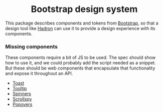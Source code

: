 <p align="center">
  <h1 align="center">Bootstrap design system</h1>
</p>

This package describes components and tokens from [Bootstrap](https://getbootstrap.com/), so  that a design tool like <a href="https://hadron.app" target="_blank" alt="Hadron Design with code tool">Hadron</a> can use it to provide a design experience with its components.

### Missing components

These components require a bit of JS to be used. The spec should show how to use it, and we could probably add the script needed as a snippet. But these should be web components that encapsulate that functionality and expose it throughout an API.

- [Toast](https://getbootstrap.com/docs/4.4/components/toasts/#toastoptions)
- [Tooltip](https://getbootstrap.com/docs/4.4/components/toasts/#toastoptions)
- [Spinners](https://getbootstrap.com/docs/4.4/components/toasts/#toastoptions)
- [Scrollspy](https://getbootstrap.com/docs/4.4/components/toasts/#toastoptions)
- [Popovers](https://getbootstrap.com/docs/4.4/components/toasts/#toastoptions)
